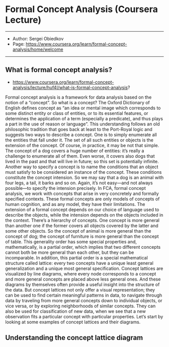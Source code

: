 # Formal Concept Analysis (Coursera Lecture)

---
- Author: Sergei Obiedkov
- Page: https://www.coursera.org/learn/formal-concept-analysis/home/welcome
---

## What is formal concept analysis?

- https://www.coursera.org/learn/formal-concept-analysis/lecture/huf4I/what-is-formal-concept-analysis?

Formal concept analysis is a framework for data analysis based on the notion of a “concept”.
So what is a concept? The Oxford Dictionary of English defines concept as
“an idea or mental image which corresponds to some distinct entity or class of entities,
or to its essential features, or determines the application of a term (especially a predicate),
and thus plays a part in the use of reason or language”.
This understanding follows an old philosophic tradition
that goes back at least to the Port-Royal logic
and suggests two ways to describe a concept.
One is to simply enumerate all the entities that fall under it. The set of all such entities or objects is the extension of the concept. Of course, in practice, it may be not that simple. The concept of a dog covers a huge number of entities: it’s really a challenge to enumerate all of them. Even worse, it covers also dogs that lived in the past and that will live in future; so this set is potentially infinite. Another way to specify a concept is to name the conditions that an object must satisfy to be considered an instance of the concept. These conditions constitute the concept intension. So we may say that a dog is an animal with four legs, a tail, it barks and so on. Again, it’s not easy—and not always possible—to specify the intension precisely. In FCA, formal concept analysis, we work with concepts that arise in very concretely and formally specified contexts. These formal concepts are only models of concepts of human cognition, and as any model, they have their limitations. The extension of a formal concept depends on our choice of language used to describe the objects, while the intension depends on the objects included in the context. There’s a hierarchy of concepts. One concept is more general than another one if the former covers all objects covered by the latter and some other objects. So the concept of animal is more general than the concept of dog; the concept of furniture is more general than the concept of table. This generality order has some special properties and, mathematically, is a partial order, which implies that two different concepts cannot both be more general than each other, but they can be incomparable. In addition, this partial order is a special mathematical structure called lattice: every two concepts have a unique least general generalization and a unique most general specification. Concept lattices are visualized by line diagrams, where every node corresponds to a concept and more general concepts are placed above less general ones. And these diagrams by themselves often provide a useful insight into the structure of the data. But concept lattices not only offer a visual representation; they can be used to find certain meaningful patterns in data, to navigate through data by traveling from more general concepts down to individual objects, or vice versa, or by exploring neighborhoods of similar concepts. They can also be used for classification of new data, when we see that a new observation fits a particular concept with particular properties. Let’s start by looking at some examples of concept lattices and their diagrams.

## Understanding the concept lattice diagram
